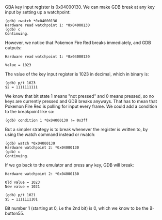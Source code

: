 GBA key input register is 0x04000130. We can make GDB break at any key input by setting up a watchpoint:
```shell
(gdb) rwatch *0x04000130
Hardware read watchpoint 1: *0x04000130
(gdb) c
Continuing.
```
However, we notice that Pokemon Fire Red breaks immediately, and GDB outputs:
```shell
Hardware read watchpoint 1: *0x04000130

Value = 1023
```
The value of the key input register is 1023 in decimal, which in binary is:
```
(gdb) p/t 1023
$2 = 1111111111
```
We know that bit state 1 means "not pressed" and 0 means pressed, so no keys are currently pressed and GDB breaks anyways. That has to mean that Pokemon Fire Red is polling for input every frame. We could add a condition to the breakpoint like so:

```shell
(gdb) condition 1 *0x04000130 != 0x3ff
```

But a simpler strategy is to break whenever the register is written to, by using the watch command instead or rwatch:

```shell
(gdb) watch *0x04000130
Hardware watchpoint 2: *0x04000130
(gdb) c
Continuing.
```

If we go back to the emulator and press any key, GDB will break:

```shell
Hardware watchpoint 2: *0x04000130

Old value = 1023
New value = 1021

(gdb) p/t 1021
$5 = 1111111101
```

Bit number 1 (starting at 0, i.e the 2nd bit) is 0, which we know to be the B-button55.


